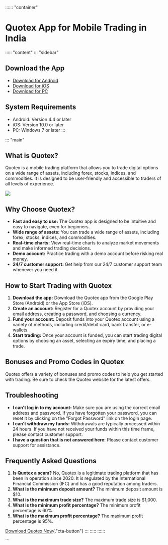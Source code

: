 :::::: \"container\"
# Quotex App for Mobile Trading in India

::::: \"content\"
::: \"sidebar\"
## Download the App

-   [Download for Android](\%22https://traff.sbs/quotexonelink\%22)
-   [Download for iOS](\%22#\%22)
-   [Download for PC](\%22#\%22)

## System Requirements

-   Android: Version 4.4 or later
-   iOS: Version 10.0 or later
-   PC: Windows 7 or later
:::

::: \"main\"
## What is Quotex?

Quotex is a mobile trading platform that allows you to trade digital
options on a wide range of assets, including forex, stocks, indices, and
commodities. It is designed to be user-friendly and accessible to
traders of all levels of experience.

[![](https://static.quotex.io/files/5_en/300_250.jpg)](https://traff.sbs/brokerqxsignupf)

## Why Choose Quotex?

-   **Fast and easy to use:** The Quotex app is designed to be intuitive
    and easy to navigate, even for beginners.
-   **Wide range of assets:** You can trade a wide range of assets,
    including forex, stocks, indices, and commodities.
-   **Real-time charts:** View real-time charts to analyze market
    movements and make informed trading decisions.
-   **Demo account:** Practice trading with a demo account before
    risking real money.
-   **24/7 customer support:** Get help from our 24/7 customer support
    team whenever you need it.

## How to Start Trading with Quotex

1.  **Download the app:** Download the Quotex app from the Google Play
    Store (Android) or the App Store (iOS).
2.  **Create an account:** Register for a Quotex account by providing
    your email address, creating a password, and choosing a currency.
3.  **Fund your account:** Deposit funds into your Quotex account using
    a variety of methods, including credit/debit card, bank transfer, or
    e-wallets.
4.  **Start trading:** Once your account is funded, you can start
    trading digital options by choosing an asset, selecting an expiry
    time, and placing a trade.

## Bonuses and Promo Codes in Quotex

Quotex offers a variety of bonuses and promo codes to help you get
started with trading. Be sure to check the Quotex website for the latest
offers.

## Troubleshooting

-   **I can\'t log in to my account:** Make sure you are using the
    correct email address and password. If you have forgotten your
    password, you can reset it by clicking on the "Forgot
    Password" link on the login page.
-   **I can\'t withdraw my funds:** Withdrawals are typically processed
    within 24 hours. If you have not received your funds within this
    time frame, please contact customer support.
-   **I have a question that is not answered here:** Please contact
    customer support for assistance.

## Frequently Asked Questions

1.  **Is Quotex a scam?** No, Quotex is a legitimate trading platform
    that has been in operation since 2020. It is regulated by the
    International Financial Commission (IFC) and has a good reputation
    among traders.
2.  **What is the minimum deposit amount?** The minimum deposit amount
    is \$10.
3.  **What is the maximum trade size?** The maximum trade size is
    \$1,000.
4.  **What is the minimum profit percentage?** The minimum profit
    percentage is 60%.
5.  **What is the maximum profit percentage?** The maximum profit
    percentage is 95%.

[Download Quotex
Now](\%22https://traff.sbs/quotexonelink\%22){."cta-button"}
:::
:::::
::::::

\`\`\`

